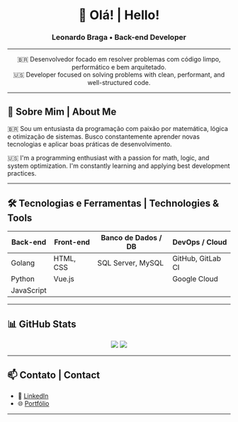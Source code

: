 <h1 align="center">👋 Olá! | Hello!</h1>
<h3 align="center">Leonardo Braga • Back-end Developer</h3>

---

<p align="center">
  🇧🇷 Desenvolvedor focado em resolver problemas com código limpo, performático e bem arquitetado.<br>
  🇺🇸 Developer focused on solving problems with clean, performant, and well-structured code.
</p>

---

## 🧠 Sobre Mim | About Me

🇧🇷 Sou um entusiasta da programação com paixão por matemática, lógica e otimização de sistemas. Busco constantemente aprender novas tecnologias e aplicar boas práticas de desenvolvimento.

🇺🇸 I'm a programming enthusiast with a passion for math, logic, and system optimization. I'm constantly learning and applying best development practices.

---

## 🛠️ Tecnologias e Ferramentas | Technologies & Tools

| Back-end       | Front-end     | Banco de Dados / DB       | DevOps / Cloud     |
| -------------- | ------------- | -------------------------- | ------------------ |
| Golang         | HTML, CSS     | SQL Server, MySQL         | GitHub, GitLab CI  |
| Python         | Vue.js        |                            | Google Cloud       |
| JavaScript     |               |                            |                    |

---

## 📊 GitHub Stats

<p align="center">
  <img src="https://github-readme-stats.vercel.app/api?username=LeonardoLBraga&show_icons=true&theme=tokyonight" />
  <img src="https://github-readme-stats.vercel.app/api/top-langs/?username=LeonardoLBraga&layout=compact&theme=tokyonight" />
</p>

---

## 📫 Contato | Contact

- 💼 [LinkedIn](https://www.linkedin.com/in/leonardolbraga/)
- 🌐 [Portfólio](https://leonardolbraga.github.io/)

---
